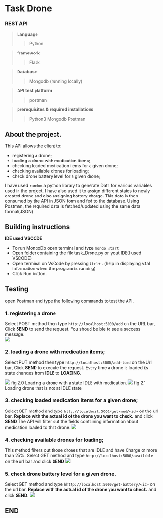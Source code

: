 # Task Drone
### REST API

> **Language**
>> Python

> **framework**
>> Flask

> **Database**
>> Mongodb (running locally)

> **API test platform**
>> postman

> **prerequisites & required installations**
>> Python3 
>> Mongodb
>> Postman


## About the project.
This API allows the client to:
- registering a drone;
- loading a drone with medication items;
- checking loaded medication items for a given drone;
- checking available drones for loading;
- check drone battery level for a given drone;


I have used ``` random ``` a python library to generate Data for various variables used in the project. I have also used it to assign different states to newly created drone and also assigning battery charge.
This data is then consumed by the API in JSON form and fed to the database. Using Postman, the required data is fetched/updated using the same data
format(JSON)


## Building instructions
**IDE used VSCODE**

- To run MongoDb open terminal and type ```mongo start```
- Open folder containing the file task_Drone.py on yout IDE(I used VSCODE)
- Open terminal on VsCode by pressing ```Ctrl+``` . (help in displaying vital information when the program is running)
- Click Run button.



## Testing
open Postman and type the following commands to test the API.

### 1. registering a drone

Select POST method then type ```http://localhost:5000/add``` on the URL bar, Click **SEND** to send the request. You shoud be ble to see a success message.\
<img src="https://raw.githubusercontent.com/charlesncn/task_Drone/master/img/add.png">


### 2. loading a drone with medication items;
Select PUT method then type ```http://localhost:5000/add-load``` on the Url bar, Click **SEND** to execute the request.
Every time a drone is loaded its state changes from **IDLE** to **LOADING**.

<img src="https://raw.githubusercontent.com/charlesncn/task_Drone/master/img/addLoad.png">
fig 2.0 Loading a drone with a state IDLE with medication.


<img src="https://raw.githubusercontent.com/charlesncn/task_Drone/master/img/AddMedError.png">
fig 2.1 Loading drone that is  not at IDLE state


### 3. checking loaded medication items for a given drone;
Select GET method and type ```http://localhost:5000/get-med/<id>``` on the url bar. **Replace <id> with the actual id of the drone you want to check.** and 
click **SEND** The API will filter out the fields containing information about medication loaded to that drone.
<img src="https://raw.githubusercontent.com/charlesncn/task_Drone/master/img/viewMedOnDrone.png">
  

  
### 4. checking available drones for loading;
This method filters out those drones that are IDLE and have Charge of more than 25%.
Select GET method and type ```http://localhost:5000/available``` on the url bar and click **SEND**
<img src="https://raw.githubusercontent.com/charlesncn/task_Drone/master/img/avail.png">


### 5. check drone battery level for a given drone.
Select GET method and type ```hhttp://localhost:5000/get-battery/<id>``` on the url bar. **Replace <id> with the actual id of the drone you want to check.** and 
click **SEND**.
<img src="https://raw.githubusercontent.com/charlesncn/task_Drone/master/img/getBatID.png">

  ## END
